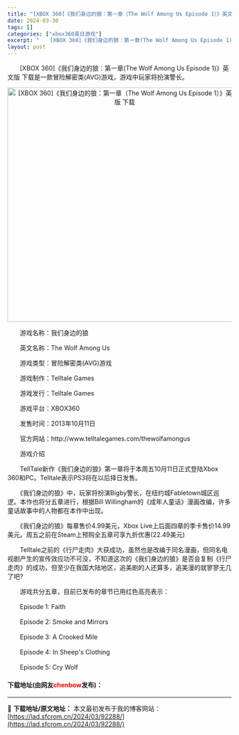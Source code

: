 ```yaml
---
title: "[XBOX 360]《我们身边的狼：第一章（The Wolf Among Us Episode 1）》英文版 下载"
date: 2024-03-30
tags: []
categories: ["xbox360英日游戏"]
excerpt: "　　[XBOX 360]《我们身边的狼：第一章(The Wolf Among Us Episode 1)》英文版 下载是一款冒险解密类(AVG)游戏，游戏中玩家将扮演警长。 　　游戏名称：我们身边的狼 　　英文名称：The Wolf Among Us 　　游戏类型：冒险解密类(AVG)游戏 　　游戏&hellip;"
layout: post
---
```


 <p>　　[XBOX 360]《我们身边的狼：第一章(The Wolf Among Us Episode 1)》英文版 下载是一款冒险解密类(AVG)游戏，游戏中玩家将扮演警长。</p> <p align="center"><img align="" border="0" src="https://lad.sfcrom.cn/wp-content/uploads/2024/03/20240330_6607d25b763eb.webp" width="527" alt="[XBOX 360]《我们身边的狼：第一章（The Wolf Among Us Episode 1）》英文版 下载" /></p> <p>　　游戏名称：我们身边的狼</p> <p>　　英文名称：The Wolf Among Us</p> <p>　　游戏类型：冒险解密类(AVG)游戏</p> <p>　　游戏制作：Telltale Games</p> <p>　　游戏发行：Telltale Games</p> <p>　　游戏平台：XBOX360</p> <p>　　发售时间：2013年10月11日</p> <p>　　官方网站：http://www.telltalegames.com/thewolfamongus</p> <p>　　游戏介绍</p> <p>　　TellTale新作《我们身边的狼》第一章将于本周五10月11日正式登陆Xbox 360和PC。Telltale表示PS3将在以后择日发售。</p> <p>　　《我们身边的狼》中，玩家将扮演Bigby警长，在纽约城Fabletown城区巡逻。本作也将分五章进行，根据Bill Willingham的《成年人童话》漫画改编，许多童话故事中的人物都在本作中出现。</p> <p>　　《我们身边的狼》每章售价4.99美元，Xbox Live上后面四章的季卡售价14.99美元。周五之前在Steam上预购全五章可享九折优惠(22.49美元)</p> <p>　　Telltale之前的《行尸走肉》大获成功，虽然也是改编于同名漫画，但同名电视剧产生的宣传效应功不可没，不知道这次的《我们身边的狼》是否会复制《行尸走肉》的成功，但至少在我国大陆地区，追美剧的人还算多，追美漫的就寥寥无几了吧?</p> <p>　　游戏共分五章，目前已发布的章节已用红色高亮表示：</p> <p>　　Episode 1: Faith</p> <p>　　Episode 2: Smoke and Mirrors</p> <p>　　Episode 3: A Crooked Mile</p> <p>　　Episode 4: In Sheep&#39;s Clothing</p> <p>　　Episode 5: Cry Wolf</p> <p><h4>下载地址(由网友<font color="red">chenbow</font>发布)：</h4></p> 

---
📖 **下载地址/原文地址：** 本文最初发布于我的博客网站：[https://lad.sfcrom.cn/2024/03/92288/](https://lad.sfcrom.cn/2024/03/92288/)
